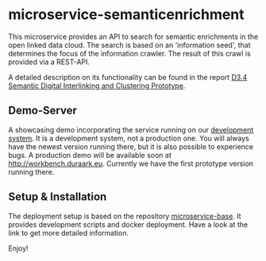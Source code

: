 # microservice-semanticenrichment

This microservice provides an API to search for semantic enrichments in the open linked data cloud. The search is based on an 'information seed', that determines the focus of the information crawler. The result of this crawl is provided via a REST-API.

A detailed description on its functionality can be found in the report [D3.4 Semantic Digital Interlinking and Clustering Prototype](http://duraark.eu/wp-content/uploads/2015/03/DURAARK_D3_4.pdf).

## Demo-Server

A showcasing demo incorporating the service running on our [development system](http://juliet.cgv.tugraz.at). It is a development system, not a production one. You will always have the newest version running there, but it is also possible to experience bugs. A production demo will be available soon at http://workbench.duraark.eu. Currently we have the first prototype version running there.

## Setup & Installation

The deployment setup is based on the repository [microservice-base](https://github.com/DURAARK/microservice-base). It provides development scripts and docker deployment. Have a look at the link to get more detailed information.

Enjoy!

